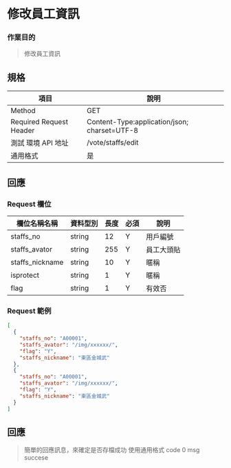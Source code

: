 # 修改員工資訊

### 作業目的

> 修改員工資訊

## 規格

| 項目                    | 說明                                         |
| ----------------------- | -------------------------------------------- |
| Method                  | GET                                          |
| Required Request Header | Content-Type:application/json; charset=UTF-8 |
| 測試 環境 API 地址      | /vote/staffs/edit                            |
| 通用格式                | 是                                           |

## 回應

### Request 欄位

| 欄位名稱名稱    | 資料型別 | 長度 | 必須 | 說明       |
| --------------- | -------- | ---- | ---- | ---------- |
| staffs_no       | string   | 12   | Y    | 用戶編號   |
| staffs_avator   | string   | 255  | Y    | 員工大頭貼 |
| staffs_nickname | string   | 10   | Y    | 暱稱       |
| isprotect       | string   | 1    | Y    | 暱稱       |
| flag            | string   | 1    | Y    | 有效否     |

### Request 範例

```json
[
  {
    "staffs_no": "A00001",
    "staffs_avator": "/img/xxxxxx/",
    "flag": "Y",
    "staffs_nickname": "東區金城武"
  },
  {
    "staffs_no": "A00001",
    "staffs_avator": "/img/xxxxxx/",
    "flag": "Y",
    "staffs_nickname": "東區金城武"
  }
]
```

## 回應

> 簡單的回應訊息，來確定是否存檔成功
> 使用通用格式 code 0 msg succese
